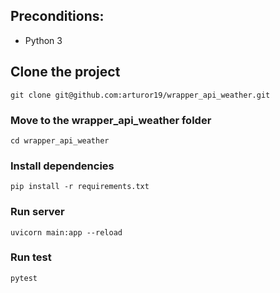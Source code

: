## Preconditions:

- Python 3

## Clone the project

```
git clone git@github.com:arturor19/wrapper_api_weather.git
```

### Move to the wrapper_api_weather folder

```
cd wrapper_api_weather
```

### Install dependencies

```
pip install -r requirements.txt
```

### Run server

```
uvicorn main:app --reload
```

### Run test

```
pytest

